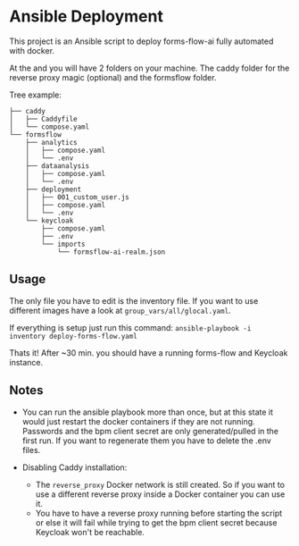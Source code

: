 # Ansible Deployment

This project is an Ansible script to deploy forms-flow-ai fully automated with docker.

At the and you will have 2 folders on your machine. The caddy folder for the reverse proxy magic (optional) and the formsflow folder.

Tree example:

```
├── caddy
│   ├── Caddyfile
│   └── compose.yaml
└── formsflow
    ├── analytics
    │   ├── compose.yaml
    │   └── .env
    ├── dataanalysis
    │   ├── compose.yaml
    │   └── .env
    ├── deployment
    │   ├── 001_custom_user.js
    │   ├── compose.yaml
    │   └── .env
    └── keycloak
        ├── compose.yaml
        ├── .env
        └── imports
            └── formsflow-ai-realm.json
```

## Usage

The only file you have to edit is the inventory file. If you want to use different images have a look at `group_vars/all/glocal.yaml`.

If everything is setup just run this command: `ansible-playbook -i inventory deploy-forms-flow.yaml`

Thats it! After ~30 min. you should have a running forms-flow and Keycloak instance.

## Notes

- You can run the ansible playbook more than once, but at this state it would just restart the docker containers if they are not running. Passwords and the bpm client secret are only generated/pulled in the first run. If you want to regenerate them you have to delete the .env files.

- Disabling Caddy installation:
    - The `reverse_proxy` Docker network is still created. So if you want to use a different reverse proxy inside a Docker container you can use it.
    - You have to have a reverse proxy running before starting the script or else it will fail while trying to get the bpm client secret because Keycloak won't be reachable.
